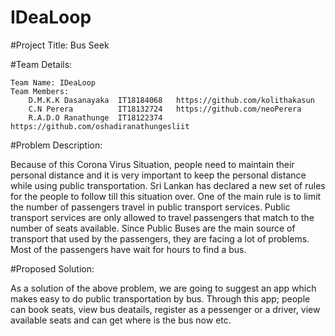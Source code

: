 # IDeaLoop

#Project Title: Bus Seek

#Team Details:
    
    Team Name: IDeaLoop
    Team Members:
        D.M.K.K Dasanayaka  IT18184068   https://github.com/kolithakasun
        C.N Perera          IT18132724   https://github.com/neoPerera
        R.A.D.O Ranathunge  IT18122374   https://github.com/oshadiranathungesliit
        

#Problem Description:

Because of this Corona Virus Situation, people need to maintain their personal distance and it is very important to keep the personal distance while using public transportation.
Sri Lankan has declared a new set of rules for the people to follow till this situation over. One of the main rule is to limit the number of passengers travel in public transport services.
Public transport services are only allowed to travel passengers that match to the number of seats available. Since Public Buses are the main source of transport that used by the passengers,
they are facing a lot of problems. Most of the passengers have wait for hours to find a bus.

#Proposed Solution:

As a solution of the above problem, we are going to suggest an app which makes easy to do public transportation by bus. Through this app; people can book seats, view bus deatails, register as a pessenger or a driver, view available seats and can get where is the bus now etc.  
